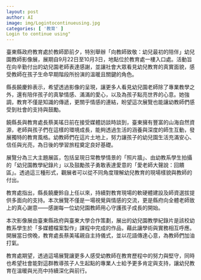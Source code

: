 ```yaml
---
layout: post
author: AI
image: img/Logintocontinueusing.jpg
categories: [ '教育' ]
Login to continue using"
---
```

臺東縣政府教育處於教師節前夕，特別舉辦「向教師致敬：幼兒最初的陪伴」幼兒園教師影像展，展期自9月22日至10月3日，地點位於教育處一樓入口處。活動旨在向辛勤付出的幼兒園老師表達感謝，並讓社會大眾看見幼兒教育的真實面貌，感受教師在孩子生命早期階段所扮演的溫暖且關鍵的角色。  

縣長饒慶鈴表示，希望透過影像的呈現，讓更多人看見幼兒園老師除了專業教學之外，還有陪伴孩子的真摯情感、滿滿的愛心，以及為孩子點亮世界的心意。她強調，教育不僅是知識的傳遞，更關乎情感的連結，盼望這次展覽也能讓幼教師們感受到社會的支持與鼓勵。  

饒縣長與教育處長蔡美瑤日前在接受媒體訪談時談到，臺東擁有豐富的山海自然資源，老師與孩子們在這樣的環境成長，能夠透過生活的涵養與深度的師生互動，發展獨特的教育風格。幼教師們在這片土地上，努力讓孩子的幼兒園生活充滿安心、信任與光亮，為日後的學習旅程奠定良好基礎。  

展覽分為三大主題展區，包括呈現日常教學情景的「照片牆」、由幼教系學生拍攝的「幼兒園教學紀錄片」以及鼓勵孩子勇敢表達愛意的「愛老師大聲說：回饋區」。透過這三種形式，觀展者可以從不同角度理解幼兒教育的現場樣貌與教師的付出。  

教育處指出，縣長饒慶鈴自上任以來，持續對教育現場的軟硬體建設及師資選拔提供多面向的支持。本次展覽不僅是一場視覺與情感的交流，更是縣府向全體老師致上的真心謝意——感謝每一位幼兒園教師用心守護孩子成長的開始。  

本次影像展由臺東縣政府與臺東大學合作策劃，展出的幼兒園教學紀錄片是該校幼教系學生於「多媒體檔案製作」課程中完成的作品，藉此讓學術與實務相互呼應。開展當日傍晚，教育處長蔡美瑤親自主持儀式，並以花語傳達心意，為教師們加油打氣。  

教育處期望，透過這場展覽讓更多人感受幼教師在教育歷程中的努力與堅守，同時也希望社會能對這群教導孩子人生起點的專業人士給予更多肯定與支持，讓幼兒教育在溫暖與光亮中持續深化與前行。  